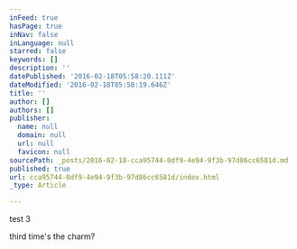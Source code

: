 ```yaml
---
inFeed: true
hasPage: true
inNav: false
inLanguage: null
starred: false
keywords: []
description: ''
datePublished: '2016-02-18T05:58:20.111Z'
dateModified: '2016-02-18T05:58:19.646Z'
title: ''
author: []
authors: []
publisher:
  name: null
  domain: null
  url: null
  favicon: null
sourcePath: _posts/2016-02-18-cca95744-0df9-4e94-9f3b-97d86cc6581d.md
published: true
url: cca95744-0df9-4e94-9f3b-97d86cc6581d/index.html
_type: Article

---
```

test 3

third time's the charm?